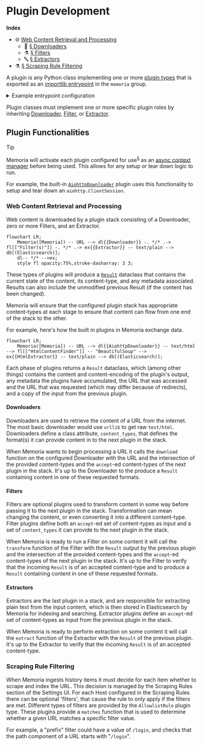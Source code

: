 Plugin Development
==================

<!-- cSpell:ignore importlib pyproject aiohttp dataclass urllib -->
<!-- cSpell:words Downloaders -->

**Index**

* 🌐 [Web Content Retrieval and Processing](#web-content-retrieval-and-processing)
  * 💾 [§ Downloaders](#downloaders)
  * ⚗️ [§ Filters](#filters)
  * 🔤 [§ Extractors](#extractors)
* ⚗️ [§ Scraping Rule Filtering](#scraping-rule-filtering)

A plugin is any Python class implementing one or more [plugin types](#plugin-functionalities) that is exported as an
[importlib entrypoint][ep] in the `memoria` group.

<details><summary>Example entrypoint configuration</summary>

The built-in plugins in Memoria are exported in [`pyproject.toml`](../pyproject.toml) like so:

```toml
[project.entry-points.memoria]
AiohttpDownloader = "memoria.plugins.builtin.aiohttp_downloader:AiohttpDownloader"
HtmlContentFinder = "memoria.plugins.builtin.html_content_finder:HtmlContentFinder"
HtmlExtractor = "memoria.plugins.builtin.html_extractor:HtmlExtractor"
```

</details>

Plugin classes must implement one or more specific plugin roles by inheriting [Downloader][dl], [Filter][fl], or
[Extractor][ex].

Plugin Functionalities
----------------------

> [!TIP]
> Memoria will activate each plugin configured for use<sup>[§](../README.md#configuration)</sup> as an [async context manager][acm] before being used. This allows for any setup or tear down logic to run. 
> 
> For example, the built-in [`AiohttpDownloader`][ahd] plugin uses this functionality to setup and tear down an `aiohttp.ClientSession`.

### Web Content Retrieval and Processing

Web content is downloaded by a plugin stack consisting of a Downloader, zero or more Filters, and an Extractor.

```mermaid
flowchart LR;
    Memoria([Memoria]) -- URL --> dl{{Downloader}} -. */* .-> fl[["Filter(s)"]] -. */* .-> ex{{Extractor}} -- text/plain --> db[(Elasticsearch)];
    dl-- */* -->ex;
    style fl opacity:75%,stroke-dasharray: 3 3;
```

These types of plugins will produce a [`Result`][pb] dataclass that contains the current state of the content, its
content-type, and any metadata associated. Results can also include the unmodified previous Result (if the content has
been changed).

Memoria will ensure that the configured plugin stack has appropriate content-types at each stage to ensure that content
can flow from one end of the stack to the other.

For example, here's how the built in plugins in Memoria exchange data.

```mermaid
flowchart LR;
    Memoria([Memoria]) -- URL --> dl{{AiohttpDownloader}} -- text/html --> fl[["HtmlContentFinder"]] -- "BeautifulSoup" --> ex{{HtmlExtractor}} -- text/plain --> db[(Elasticsearch)];
```

Each phase of plugins returns a `Result` dataclass, which (among other things) contains the content and content-encoding
of the plugin's output, any metadata the plugins have accumulated, the URL that was accessed and the URL that was
requested (which may differ because of redirects), and a copy of the input from the previous plugin.

#### Downloaders

Downloaders are used to retrieve the content of a URL from the internet. The most basic downloader would use `urllib` to
get raw `text/html`. Downloaders define a class attribute, `content_types`, that defines the format(s) it can provide
content in to the next plugin in the stack.

When Memoria wants to begin processing a URL it calls the `download` function on the configured Downloader with the URL
and the intersection of the provided content-types and the `accept`-ed content-types of the next plugin in the stack.
It's up to the Downloader to the produce a `Result` containing content in one of these requested formats.

#### Filters

Filters are optional plugins used to transform content in some way before passing it to the next plugin in the stack.
Transformation can mean changing the content, or even converting it into a different content-type. Filter plugins define
both an `accept`-ed set of content-types as input and a set of `content_types` it can provide to the next plugin in the
stack.

When Memoria is ready to run a Filter on some content it will call the `transform` function of the Filter with the
`Result` output by the previous plugin and the intersection of the provided content-types and the `accept`-ed
content-types of the next plugin in the stack. It's up to the Filter to verify that the incoming `Result` is of an
accepted content-type and to produce a `Result` containing content in one of these requested formats.

#### Extractors

Extractors are the last plugin in a stack, and are responsible for extracting plain text from the input content, which
is then stored in Elasticsearch by Memoria for indexing and searching. Extractor plugins define an `accept`-ed set of
content-types as input from the previous plugin in the stack.

When Memoria is ready to perform extraction on some content it will call the `extract` function of the Extractor with
the `Result` of the previous plugin. It's up to the Extractor to verify that the incoming `Result` is of an accepted
content-type.

[pb]: ../src/memoria/plugins/base.py
[ep]: https://packaging.python.org/en/latest/specifications/entry-points/
[acm]: https://docs.python.org/3/library/contextlib.html#contextlib.AbstractAsyncContextManager
[ahd]: ../src/memoria/plugins/builtin/aiohttp_downloader.py
[dl]: ../src/memoria/plugins/downloader.py
[fl]: ../src/memoria/plugins/filter.py
[ex]: ../src/memoria/plugins/extractor.py

### Scraping Rule Filtering

When Memoria ingests history items it must decide for each item whether to scrape and index the URL.
This decision is managed by the Scraping Rules section of the Settings UI.
For each Host configured in the Scraping Rules there can be optional 'filters', that cause the rule to only apply if the
filters are met.
Different types of filters are provided by the `AllowlistRule` plugin type. These plugins provide a `matches` function
that is used to determine whether a given URL matches a specific filter value.

For example, a "prefix" filter could have a value of `/login`, and checks that the path component of a URL starts with
"`/login`".
